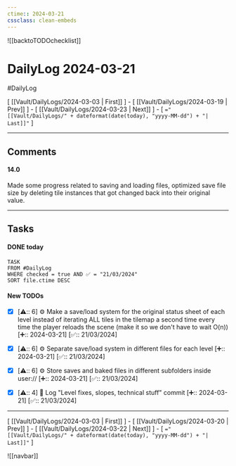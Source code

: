 ```yaml
---
ctime:: 2024-03-21
cssclass: clean-embeds
---
```

![[backtoTODOchecklist]]
# DailyLog 2024-03-21

#DailyLog

\[ [[Vault/DailyLogs/2024-03-03 | First]] \] - \[ [[Vault/DailyLogs/2024-03-19 | Prev]] \] - \[ [[Vault/DailyLogs/2024-03-23 | Next]] \] - \[ `="[[Vault/DailyLogs/" + dateformat(date(today), "yyyy-MM-dd") + "| Last]]"` \]

---

## Comments

#### 14.0

Made some progress related to saving and loading files, optimized save file size by deleting tile instances that got changed back into their original value.



---

## Tasks
#### DONE today
```dataview
TASK
FROM #DailyLog
WHERE checked = true AND ✅ = "21/03/2024"
SORT file.ctime DESC
```


#### New TODOs
- [x] [⚠️:: 6] ⚙️ Make a save/load system for the original status sheet of each level instead of iterating ALL tiles in the tilemap a second time every time the player reloads the scene (make it so we don't have to wait O(n)) [➕:: 2024-03-21] [✅:: 21/03/2024]
- [x] [⚠️:: 6] ⚙️ Separate save/load system in different files for each level [➕:: 2024-03-21] [✅:: 21/03/2024]
- [x] [⚠️:: 6] ⚙️ Store saves and baked files in different subfolders inside user:// [➕:: 2024-03-21] [✅:: 21/03/2024]
- [x] [⚠️:: 4] 📓 Log "Level fixes, slopes, technical stuff" commit [➕:: 2024-03-21] [✅:: 21/03/2024]



---

\[ [[Vault/DailyLogs/2024-03-03 | First]] \] - \[ [[Vault/DailyLogs/2024-03-20 | Prev]] \] - \[ [[Vault/DailyLogs/2024-03-22 | Next]] \] - \[ `="[[Vault/DailyLogs/" + dateformat(date(today), "yyyy-MM-dd") + "| Last]]"` \]

![[navbar]]



